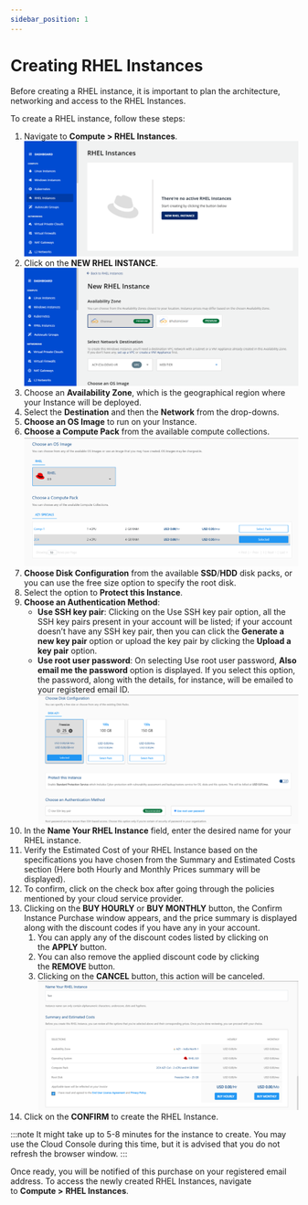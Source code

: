 ```yaml
---
sidebar_position: 1
---
```

# Creating RHEL Instances
Before creating a RHEL instance, it is important to plan the architecture, networking and access to the RHEL Instances. 

To create a RHEL instance, follow these steps:

1. Navigate to **Compute > RHEL Instances**.
   ![RHEL Instances](img/RHEL1.png)
2. Click on the **NEW RHEL INSTANCE**.
   ![RHEL Instances](img/RHEL2.png)
3. Choose an **Availability Zone**, which is the geographical region where your Instance will be deployed. 
4. Select the **Destination** and then the **Network** from the drop-downs.
5. **Choose an OS Image** to run on your Instance.
6. **Choose a Compute Pack** from the available compute collections.
   ![](img/RHEL6.png)
9. **Choose Disk Configuration** from the available **SSD**/**HDD** disk packs, or you can use the free size option to specify the root disk.
10. Select the option to **Protect this Instance**.
11. **Choose an Authentication Method**: 
    - **Use SSH key pair**: Clicking on the Use SSH key pair option, all the SSH key pairs present in your account will be listed; if your account doesn’t have any SSH key pair, then you can click the **Generate a new key pair** option or upload the key pair by clicking the **Upload a key pair** option. 
    - **Use root user password**: On selecting Use root user password, **Also email me the password** option is displayed. If you select this option, the password, along with the details, for instance, will be emailed to your registered email ID.
      ![RHEL Instance Creation](img/RHEL7.png)
12. In the **Name Your RHEL Instance** field, enter the desired name for your RHEL instance.
13. Verify the Estimated Cost of your RHEL Instance based on the specifications you have chosen from the Summary and Estimated Costs section (Here both Hourly and Monthly Prices summary will be displayed).
14. To confirm, click on the check box after going through the policies mentioned by your cloud service provider.
15. Clicking on the **BUY HOURLY** or **BUY MONTHLY** button, the Confirm Instance Purchase window appears, and the price summary is displayed along with the discount codes if you have any in your account. 
    1. You can apply any of the discount codes listed by clicking on the **APPLY** button. 
    2. You can also remove the applied discount code by clicking the **REMOVE** button. 
    3. Clicking on the **CANCEL** button, this action will be canceled.
       ![RHEL Instance Creation](img/RHEL8.png)
16. Click on the **CONFIRM** to create the RHEL Instance.

:::note
It might take up to 5-8 minutes for the instance to create. You may use the Cloud Console during this time, but it is advised that you do not refresh the browser window.
:::

Once ready, you will be notified of this purchase on your registered email address. To access the newly created RHEL Instances, navigate to **Compute >** **RHEL Instances**.



